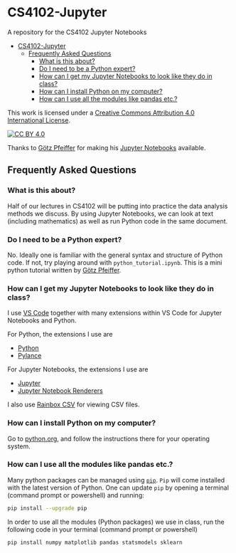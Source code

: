 # CS4102-Jupyter
A repository for the CS4102 Jupyter Notebooks 

- [CS4102-Jupyter](#cs4102-jupyter)
  - [Frequently Asked Questions](#frequently-asked-questions)
    - [What is this about?](#what-is-this-about)
    - [Do I need to be a Python expert?](#do-i-need-to-be-a-python-expert)
    - [How can I get my Jupyter Notebooks to look like they do in class?](#how-can-i-get-my-jupyter-notebooks-to-look-like-they-do-in-class)
    - [How can I install Python on my computer?](#how-can-i-install-python-on-my-computer)
    - [How can I use all the modules like pandas etc.?](#how-can-i-use-all-the-modules-like-pandas-etc)


This work is licensed under a [Creative Commons Attribution 4.0 International License][cc-by].

[![CC BY 4.0][cc-by-image]][cc-by]

[cc-by]: http://creativecommons.org/licenses/by/4.0/
[cc-by-image]: https://i.creativecommons.org/l/by/4.0/88x31.png
[cc-by-shield]: https://img.shields.io/badge/License-CC%20BY%204.0-lightgrey.svg

Thanks to [Götz Pfeiffer](https://www.universityofgalway.ie/our-research/people/mathematical-statistical-sciences/goetzpfeiffer/) for making his [Jupyter Notebooks](https://github.com/gpfeiffer/cs4102) available.

## Frequently Asked Questions

### What is this about? 

Half of our lectures in CS4102 will be putting into practice the data analysis methods we discuss. By using Jupyter Notebooks, we can look at text (including mathematics) as well as run Python code in the same document. 

### Do I need to be a Python expert? 

No. Ideally one is familiar with the general syntax and structure of Python code. If not, try playing around with `python_tutorial.ipynb`. This is a mini python tutorial written by [Götz Pfeiffer](https://www.universityofgalway.ie/our-research/people/mathematical-statistical-sciences/goetzpfeiffer/). 

### How can I get my Jupyter Notebooks to look like they do in class?

I use [VS Code](https://code.visualstudio.com/) together with many extensions within VS Code for Jupyter Notebooks and Python.

For Python, the extensions I use are 
- [Python](https://marketplace.visualstudio.com/items?itemName=ms-python.python)
- [Pylance](https://marketplace.visualstudio.com/items?itemName=ms-python.vscode-pylance)
  
For Jupyter Notebooks, the extensions I use are 
- [Jupyter](https://marketplace.visualstudio.com/items?itemName=ms-toolsai.jupyter)
- [Jupyter Notebook Renderers](https://marketplace.visualstudio.com/items?itemName=ms-toolsai.jupyter-renderers)

I also use [Rainbox CSV](https://marketplace.visualstudio.com/items?itemName=mechatroner.rainbow-csv) for viewing CSV files.

### How can I install Python on my computer? 

Go to [python.org](https://www.python.org/), and follow the instructions there for your operating system. 

### How can I use all the modules like pandas etc.?

Many python packages can be managed using [`pip`](https://en.wikipedia.org/wiki/Pip_(package_manager)). `Pip` will come installed with the latest version of Python. One can update `pip` by opening a terminal (command prompt or powershell) and running:
```bash
pip install --upgrade pip
```

In order to use all the modules (Python packages) we use in class, run the following code in your terminal (command prompt or powershell)
```bash
pip install numpy matplotlib pandas statsmodels sklearn
```